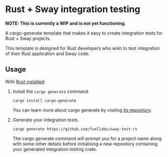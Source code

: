 # Rust + Sway integration testing

**NOTE: This is currently a WIP and is not yet functioning.**

A cargo-generate template that makes it easy to create integration tests for
Rust + Sway projects.

This template is designed for Rust developers who wish to test integration of
their Rust application and Sway code.

## Usage

With [Rust installed][rust-installation]:

1. Install the `cargo generate` command.
   ```
   cargo install cargo-generate
   ```
   You can learn more about cargo generate by visiting [its
   repository][cargo-generate-repo].

2. Generate your integration tests.
   ```
   cargo generate https://github.com/fuellabs/sway-test-rs
   ```
   The cargo generate command will prompt you for a project name along with some
   other details before initialising a new repository containing your generated
   integration testing crate.

[rust-installation]: https://www.rust-lang.org/tools/install
[cargo-generate-repo]: https://github.com/cargo-generate/cargo-generate
